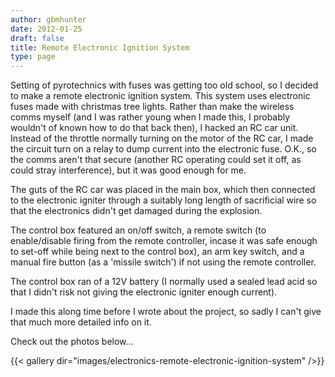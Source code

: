 ```yaml
---
author: gbmhunter
date: 2012-01-25
draft: false
title: Remote Electronic Ignition System
type: page
---
```


Setting of pyrotechnics with fuses was getting too old school, so I decided to make a remote electronic ignition system. This system uses electronic fuses made with christmas tree lights. Rather than make the wireless comms myself (and I was rather young when I made this, I probably wouldn't of known how to do that back then), I hacked an RC car unit. Instead of the throttle normally turning on the motor of the RC car, I made the circuit turn on a relay to dump current into the electronic fuse. O.K., so the comms aren't that secure (another RC operating could set it off, as could stray interference), but it was good enough for me.

The guts of the RC car was placed in the main box, which then connected to the electronic igniter through a suitably long length of sacrificial wire so that the electronics didn't get damaged during the explosion.

The control box featured an on/off switch, a remote switch (to enable/disable firing from the remote controller, incase it was safe enough to set-off while being next to the control box), an arm key switch, and a manual fire button (as a 'missile switch') if not using the remote controller.

The control box ran of a 12V battery (I normally used a sealed lead acid so that I didn't risk not giving the electronic igniter enough current).

I made this along time before I wrote about the project, so sadly I can't give that much more detailed info on it.

Check out the photos below...

{{< gallery dir="images/electronics-remote-electronic-ignition-system" />}}